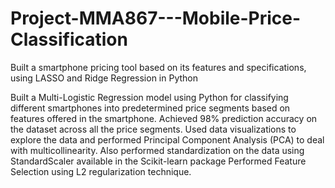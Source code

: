 # Project-MMA867---Mobile-Price-Classification
Built a smartphone pricing tool based on its features and specifications, using LASSO and Ridge Regression in Python

Built a Multi-Logistic Regression model using Python for classifying different smartphones into predetermined price segments based on features offered in the smartphone. 
Achieved 98% prediction accuracy on the dataset across all the price segments. 
Used data visualizations to explore the data and performed Principal Component Analysis (PCA) to deal with multicollinearity. Also performed standardization on the data using StandardScaler available in the Scikit-learn package 
Performed Feature Selection using L2 regularization technique. 

